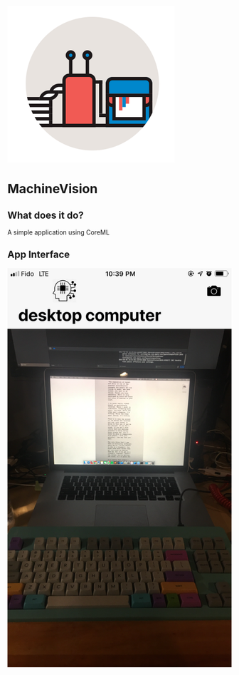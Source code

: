 ![MachineVision](https://github.com/alexytlee/MachineVision/blob/master/Documentation/machine_learning.png)
# MachineVision

## What does it do?
A simple application using CoreML

## App Interface
![Main page](https://github.com/alexytlee/MachineVision/blob/master/Documentation/desktop.PNG)
